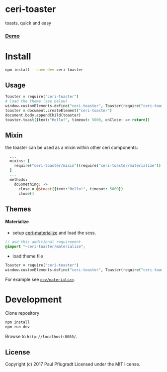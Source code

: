 # ceri-toaster

toasts, quick and easy

### [Demo](https://ceri-comps.github.io/ceri-toaster)

# Install

```sh
npm install --save-dev ceri-toaster
```

## Usage

```coffee
Toaster = require("ceri-toaster")
# load the theme (see below)
window.customElements.define("ceri-toaster", Toaster(require("ceri-toaster/materialize")))
toaster = document.createElement("ceri-toaster")
document.body.appendChild(toaster)
toaster.toast({text:"Hello!", timeout: 5000, onClose: => return})

```

## Mixin

the toaster can be used as a mixin within other ceri components:
```coffee
  ...
  mixins: [
    require("ceri-toaster/mixin")(require("ceri-toaster/materialize"))
  ]
  ...
  methods:
    doSomething: ->
      close = @$toast({text:"Hello!", timeout: 5000})
      close() 
```

## Themes
#### Materialize
- setup [ceri-materialize](https://github.com/ceri-comps/ceri-materialize) and load the scss.
```scss
// and this additional requirement
@import "~ceri-toaster/materialize";
```
- load theme file
```coffee
Toaster = require("ceri-toaster")
window.customElements.define("ceri-toaster", Toaster(require("ceri-toaster/materialize")))
```

For example see [`dev/materialize`](dev/materialize.coffee).


# Development
Clone repository
```sh
npm install
npm run dev
```
Browse to `http://localhost:8080/`.

## License
Copyright (c) 2017 Paul Pflugradt
Licensed under the MIT license.
